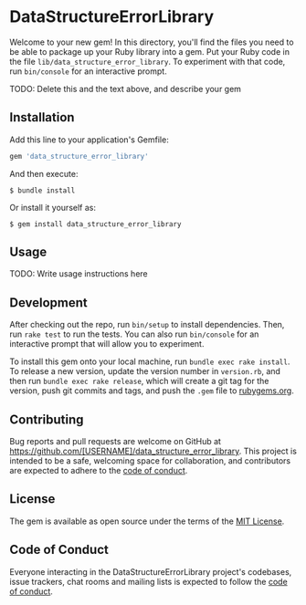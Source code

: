 # DataStructureErrorLibrary

Welcome to your new gem! In this directory, you'll find the files you need to be able to package up your Ruby library into a gem. Put your Ruby code in the file `lib/data_structure_error_library`. To experiment with that code, run `bin/console` for an interactive prompt.

TODO: Delete this and the text above, and describe your gem

## Installation

Add this line to your application's Gemfile:

```ruby
gem 'data_structure_error_library'
```

And then execute:

    $ bundle install

Or install it yourself as:

    $ gem install data_structure_error_library

## Usage

TODO: Write usage instructions here

## Development

After checking out the repo, run `bin/setup` to install dependencies. Then, run `rake test` to run the tests. You can also run `bin/console` for an interactive prompt that will allow you to experiment.

To install this gem onto your local machine, run `bundle exec rake install`. To release a new version, update the version number in `version.rb`, and then run `bundle exec rake release`, which will create a git tag for the version, push git commits and tags, and push the `.gem` file to [rubygems.org](https://rubygems.org).

## Contributing

Bug reports and pull requests are welcome on GitHub at https://github.com/[USERNAME]/data_structure_error_library. This project is intended to be a safe, welcoming space for collaboration, and contributors are expected to adhere to the [code of conduct](https://github.com/[USERNAME]/data_structure_error_library/blob/master/CODE_OF_CONDUCT.md).


## License

The gem is available as open source under the terms of the [MIT License](https://opensource.org/licenses/MIT).

## Code of Conduct

Everyone interacting in the DataStructureErrorLibrary project's codebases, issue trackers, chat rooms and mailing lists is expected to follow the [code of conduct](https://github.com/[USERNAME]/data_structure_error_library/blob/master/CODE_OF_CONDUCT.md).
